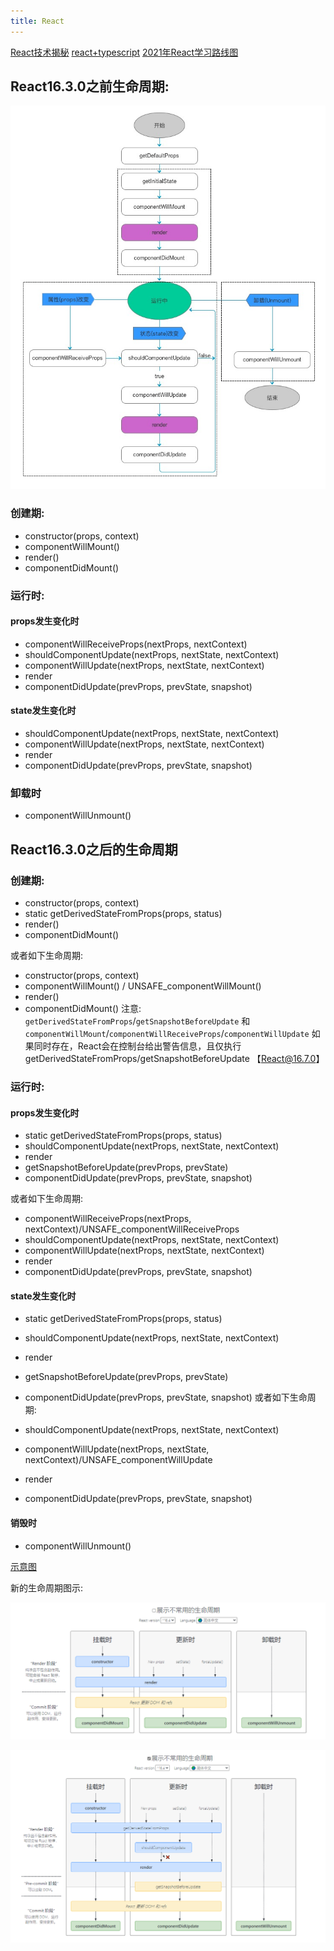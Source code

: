```yaml
---
title: React
---
```


[React技术揭秘](https://react.iamkasong.com/)
[react+typescript](https://github.com/typescript-cheatsheets/react)
[2021年React学习路线图](https://mp.weixin.qq.com/s?__biz=MzUxMzcxMzE5Ng==&mid=2247505750&idx=2&sn=a31164ddf69f49e3761d2a6d660cf316&chksm=f9526215ce25eb031cbb1f8e0137b3fb3e30f6305fb183f028ab12419699695173b51c44b49d&scene=132#wechat_redirect)
## React16.3.0之前生命周期:

![](./image/react-lifeCircle-old.png)

### 创建期:

- constructor(props, context)
- componentWillMount()
- render()
- componentDidMount()

### 运行时:

#### props发生变化时

- componentWillReceiveProps(nextProps, nextContext)
- shouldComponentUpdate(nextProps, nextState, nextContext)
- componentWillUpdate(nextProps, nextState, nextContext)
- render
- componentDidUpdate(prevProps, prevState, snapshot)

#### state发生变化时

- shouldComponentUpdate(nextProps, nextState, nextContext)
- componentWillUpdate(nextProps, nextState, nextContext)
- render
- componentDidUpdate(prevProps, prevState, snapshot)

### 卸载时

- componentWillUnmount()

## React16.3.0之后的生命周期

### 创建期:

- constructor(props, context)
- static getDerivedStateFromProps(props, status)
- render()
- componentDidMount()

或者如下生命周期:

- constructor(props, context)
- componentWillMount() / UNSAFE_componentWillMount()
- render()
- componentDidMount()
注意: `getDerivedStateFromProps`/`getSnapshotBeforeUpdate` 和 `componentWillMount`/`componentWillReceiveProps`/`componentWillUpdate` 如果同时存在，React会在控制台给出警告信息，且仅执行 getDerivedStateFromProps/getSnapshotBeforeUpdate 【React@16.7.0】

### 运行时:

#### props发生变化时

- static getDerivedStateFromProps(props, status)
- shouldComponentUpdate(nextProps, nextState, nextContext)
- render
- getSnapshotBeforeUpdate(prevProps, prevState)
- componentDidUpdate(prevProps, prevState, snapshot)

或者如下生命周期:

- componentWillReceiveProps(nextProps, nextContext)/UNSAFE_componentWillReceiveProps
- shouldComponentUpdate(nextProps, nextState, nextContext)
- componentWillUpdate(nextProps, nextState, nextContext)
- render
- componentDidUpdate(prevProps, prevState, snapshot)

#### state发生变化时

- static getDerivedStateFromProps(props, status)
- shouldComponentUpdate(nextProps, nextState, nextContext)
- render
- getSnapshotBeforeUpdate(prevProps, prevState)
- componentDidUpdate(prevProps, prevState, snapshot)
或者如下生命周期:

- shouldComponentUpdate(nextProps, nextState, nextContext)
- componentWillUpdate(nextProps, nextState, nextContext)/UNSAFE_componentWillUpdate
- render
- componentDidUpdate(prevProps, prevState, snapshot)
#### 销毁时

- componentWillUnmount()

[示意图](https://projects.wojtekmaj.pl/react-lifecycle-methods-diagram/)

新的生命周期图示:

![](./image/react-lifecircle1.png)

![](./image/react-lifecircle2.png)
